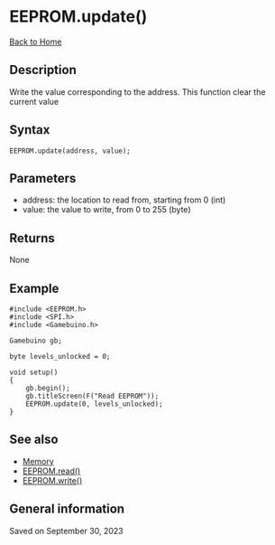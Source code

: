 
# EEPROM.update()

[Back to Home](./../../../README.MD)

## Description

Write the value corresponding to the address. This function clear the current value

## Syntax

```
EEPROM.update(address, value);
```

## Parameters

- address: the location to read from, starting from 0 (int)
- value: the value to write, from 0 to 255 (byte)

## Returns

None

## Example

```
#include <EEPROM.h>
#include <SPI.h>
#include <Gamebuino.h>
 
Gamebuino gb;
 
byte levels_unlocked = 0;
 
void setup()
{
    gb.begin();
    gb.titleScreen(F("Read EEPROM"));
    EEPROM.update(0, levels_unlocked);
}
```

## See also

- [Memory](./memory.md)
- [EEPROM.read()](./eeprom-read.md)
- [EEPROM.write()](./eeprom-write.md)

## General information

Saved on September 30, 2023

